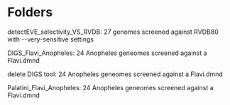 # Folders

detectEVE_selectivity_VS_RVDB: 27 genomes screened against RVDB80 with --very-sensitive settings

DIGS_Flavi_Anopheles: 24 Anopheles geneomes screened against a Flavi.dmnd 

delete DIGS tool: 24 Anopheles geneomes screened against a Flavi.dmnd

Palatini_Flavi_Anopheles: 24 Anopheles geneomes screened against a Flavi.dmnd

